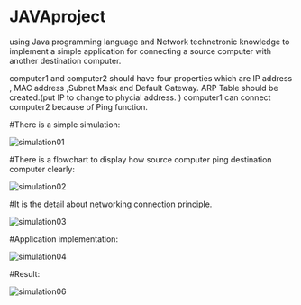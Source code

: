 # JAVAproject
using Java programming language and Network technetronic knowledge to implement a simple application for connecting a source computer with another destination computer.
 
computer1 and computer2 should have four properties which are IP address , MAC address ,Subnet Mask and Default Gateway. ARP Table should be created.(put IP to change to phycial address. ) computer1 can connect computer2 because of Ping function.

#There is a simple simulation:


![simulation01](https://user-images.githubusercontent.com/19886019/35471378-ff7b72b6-03be-11e8-8c72-db520e5e8a9e.JPG)

#There is a flowchart to display how source computer ping destination computer clearly:


![simulation02](https://user-images.githubusercontent.com/19886019/35477350-7eeea0b6-0425-11e8-9d1a-60d03771f63a.JPG)

#It is the detail about networking connection principle.


![simulation03](https://user-images.githubusercontent.com/19886019/35477460-aa3e8266-0427-11e8-85aa-68606b69b59e.JPG)

#Application implementation:


![simulation04](https://user-images.githubusercontent.com/19886019/35477604-90d8c40e-042b-11e8-9509-28a6c299fff9.JPG)

#Result:


![simulation06](https://user-images.githubusercontent.com/19886019/35477838-0adf71de-0432-11e8-9fa0-314be9e7784f.JPG)
